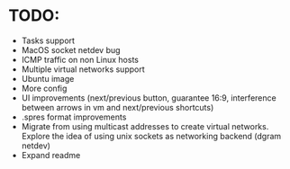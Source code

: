 # TODO:
 - Tasks support
 - MacOS socket netdev bug
 - ICMP traffic on non Linux hosts
 - Multiple virtual networks support
 - Ubuntu image
 - More config
 - UI improvements (next/previous button, guarantee 16:9, interference between arrows in vm and next/previous shortcuts)
 - .spres format improvements
 - Migrate from using multicast addresses to create virtual networks. Explore the idea of using unix sockets as networking backend (dgram netdev)
 - Expand readme